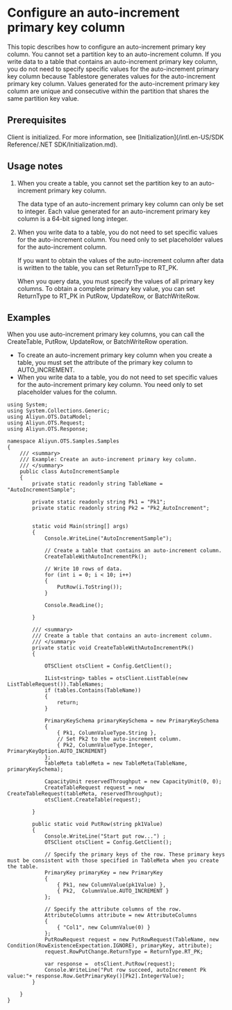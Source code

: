 # Configure an auto-increment primary key column

This topic describes how to configure an auto-increment primary key column. You cannot set a partition key to an auto-increment column. If you write data to a table that contains an auto-increment primary key column, you do not need to specify specific values for the auto-increment primary key column because Tablestore generates values for the auto-increment primary key column. Values generated for the auto-increment primary key column are unique and consecutive within the partition that shares the same partition key value.

## Prerequisites

Client is initialized. For more information, see [Initialization](/intl.en-US/SDK Reference/.NET SDK/Initialization.md).

## Usage notes

1.  When you create a table, you cannot set the partition key to an auto-increment primary key column.

    The data type of an auto-increment primary key column can only be set to integer. Each value generated for an auto-increment primary key column is a 64-bit signed long integer.

2.  When you write data to a table, you do not need to set specific values for the auto-increment column. You need only to set placeholder values for the auto-increment column.

    If you want to obtain the values of the auto-increment column after data is written to the table, you can set ReturnType to RT\_PK.

    When you query data, you must specify the values of all primary key columns. To obtain a complete primary key value, you can set ReturnType to RT\_PK in PutRow, UpdateRow, or BatchWriteRow.


## Examples

When you use auto-increment primary key columns, you can call the CreateTable, PutRow, UpdateRow, or BatchWriteRow operation.

-   To create an auto-increment primary key column when you create a table, you must set the attribute of the primary key column to AUTO\_INCREMENT.
-   When you write data to a table, you do not need to set specific values for the auto-increment primary key column. You need only to set placeholder values for the column.

```
using System;
using System.Collections.Generic;
using Aliyun.OTS.DataModel;
using Aliyun.OTS.Request;
using Aliyun.OTS.Response;

namespace Aliyun.OTS.Samples.Samples
{
    /// <summary>
    /// Example: Create an auto-increment primary key column.
    /// </summary>
    public class AutoIncrementSample
    {
        private static readonly string TableName = "AutoIncrementSample";

        private static readonly string Pk1 = "Pk1";
        private static readonly string Pk2 = "Pk2_AutoIncrement";


        static void Main(string[] args)
        {
            Console.WriteLine("AutoIncrementSample");

            // Create a table that contains an auto-increment column.
            CreateTableWithAutoIncrementPk();

            // Write 10 rows of data.
            for (int i = 0; i < 10; i++)
            {  
                PutRow(i.ToString());
            }

            Console.ReadLine();

        }

        /// <summary>
        /// Create a table that contains an auto-increment column.
        /// </summary>
        private static void CreateTableWithAutoIncrementPk()
        {

            OTSClient otsClient = Config.GetClient();

            IList<string> tables = otsClient.ListTable(new ListTableRequest()).TableNames;
            if (tables.Contains(TableName))
            {
                return;
            }

            PrimaryKeySchema primaryKeySchema = new PrimaryKeySchema
            {
                { Pk1, ColumnValueType.String },
                // Set Pk2 to the auto-increment column.
                { Pk2, ColumnValueType.Integer, PrimaryKeyOption.AUTO_INCREMENT}
            };
            TableMeta tableMeta = new TableMeta(TableName, primaryKeySchema);

            CapacityUnit reservedThroughput = new CapacityUnit(0, 0);
            CreateTableRequest request = new CreateTableRequest(tableMeta, reservedThroughput);
            otsClient.CreateTable(request);

        }

        public static void PutRow(string pk1Value)
        {
            Console.WriteLine("Start put row...") ;
            OTSClient otsClient = Config.GetClient();

            // Specify the primary keys of the row. These primary keys must be consistent with those specified in TableMeta when you create the table.
            PrimaryKey primaryKey = new PrimaryKey
            {
                { Pk1, new ColumnValue(pk1Value) },
                { Pk2,  ColumnValue.AUTO_INCREMENT }
            };

            // Specify the attribute columns of the row.
            AttributeColumns attribute = new AttributeColumns
            {
                { "Col1", new ColumnValue(0) }
            };
            PutRowRequest request = new PutRowRequest(TableName, new Condition(RowExistenceExpectation.IGNORE), primaryKey, attribute);
            request.RowPutChange.ReturnType = ReturnType.RT_PK;

            var response =  otsClient.PutRow(request);
            Console.WriteLine("Put row succeed, autoIncrement Pk value:"+ response.Row.GetPrimaryKey()[Pk2].IntegerValue);
        }

    }
}
```

